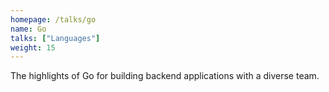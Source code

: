 ```yaml
---
homepage: /talks/go
name: Go
talks: ["Languages"]
weight: 15
---
```


The highlights of Go for building backend applications with a diverse team.
